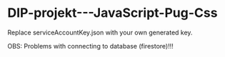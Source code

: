# DIP-projekt---JavaScript-Pug-Css


Replace serviceAccountKey.json with your own generated key.

OBS: Problems with connecting to database (firestore)!!!
